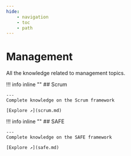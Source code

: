 ```yaml
---
hide:
    - navigation
    - toc
    - path
---
```


# Management 

All the knowledge related to management topics.

!!! info inline ""
    ## Scrum

    ---
    Complete knowledge on the Scrum framework
    
    [Explore ↗](scrum.md)

!!! info inline ""
    ## SAFE

    ---
    Complete knowledge on the SAFE framework
    
    [Explore ↗](safe.md)
